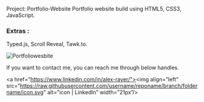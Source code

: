 Project: Portfolio-Website
Portfolio website build using HTML5, CSS3, JavaScript.


### Extras : 
Typed.js, Scroll Reveal, Tawk.to.




![Portfoliowesbite](https://user-images.githubusercontent.com/89434892/185240101-92691938-6a36-443b-983d-435dfa044151.PNG)


If you want to contact me, you can reach me through below handles.

<a href=”https://www.linkedin.com/in/alex-rayer/"><img align=”left” src=”https://raw.githubusercontent.com/username/reponame/branch/foldername/icon.svg" alt=”icon | LinkedIn” width=”21px”/></a>



